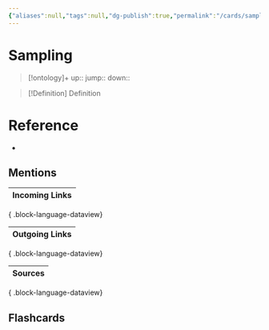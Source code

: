 ```yaml
---
{"aliases":null,"tags":null,"dg-publish":true,"permalink":"/cards/sampling/","dgPassFrontmatter":true}
---
```


# Sampling

> [!ontology]+
> up:: 
> jump:: 
> down:: 

> [!Definition] Definition
> 

# Reference
- 

## Mentions
| Incoming Links |
| -------------- |

{ .block-language-dataview}

| Outgoing Links |
| -------------- |

{ .block-language-dataview}

| Sources |
| ------- |

{ .block-language-dataview}

## Flashcards
